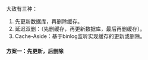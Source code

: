 大致有三种：
1. 先更新数据库，再删除缓存。
2. 延迟双删：（先删缓存，再更新数据库，最后再删缓存）。
3. Cache-Aside：基于binlog监听实现缓存的更新或删除。

#### 方案一：先更新，后删除

